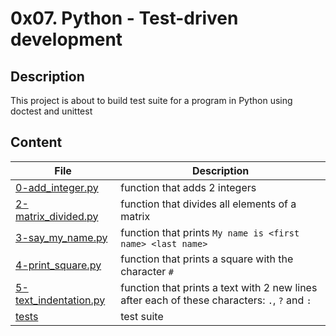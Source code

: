 # 0x07. Python - Test-driven development

## Description

This project is about to build test suite for a program in Python using doctest and unittest

## Content

| File | Description |
| --- | --- |
| [0-add_integer.py](./0-add_integer.py) | function that adds 2 integers |
| [2-matrix_divided.py](./2-matrix_divided.py) | function that divides all elements of a matrix |
| [3-say_my_name.py](./3-say_my_name.py) | function that prints `My name is <first name> <last name>` |
| [4-print_square.py](./4-print_square.py) | function that prints a square with the character `#` |
| [5-text_indentation.py](./5-text_indentation.py) | function that prints a text with 2 new lines after each of these characters: `.`, `?` and `:` |
| [tests](./tests) | test suite |
